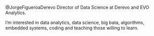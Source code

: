 @JorgeFigueroaDerevo
Director of Data Science at Derevo and EVO Analytics.

I’m interested in data analytics, data science, big bata, algorithms, embedded systems, coding and teaching those willing to learn.

<!---
JorgeFigueroaDerevo/JorgeFigueroaDerevo is a ✨ special ✨ repository because its `README.md` (this file) appears on your GitHub profile.
You can click the Preview link to take a look at your changes.
--->
